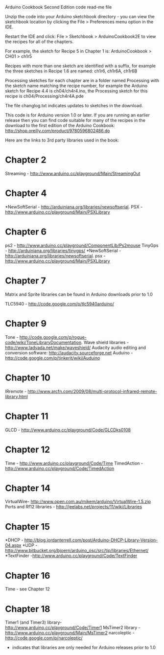 Arduino Cookbook Second Edition code read-me file

Unzip the code into your Arduino sketchbook directory - you can view the
sketchbook location by clicking the File > Preferences menu option in the IDE.

Restart the IDE and click:  File > Sketchbook > ArduinoCookbook2E to view the
recipes for all of the chapters.

For example, the sketch for Recipe 5 in Chapter 1 is:
  ArduinoCookbook > CH01 > ch1r5

Recipes with more than one sketch are identified with a suffix, for example
the three sketches in Recipe 1.6 are named: ch1r6, ch1r6A, ch1r6B

Processing sketches for each chapter are in a folder named Processing
with the sketch name matching the recipe number, for example the
Arduino sketch for Recipe 4.4 is ch04/ch4r4.ino, the Processing sketch
for this recipe is ch04/Processing/ch4r4A.pde

The file changlog.txt indicates updates to sketches in the download.

This code is for Arduino version 1.0 or later. If you are running an
earlier release then you can find code suitable for many of the recipes
in the download to the first edition of the Arduino Cookbook:
http://shop.oreilly.com/product/9780596802486.do

Here are the links to 3rd party libraries used in the book:

Chapter 2
==========
Streaming - http://www.arduino.cc/playground/Main/StreamingOut

Chapter 4
==========
*NewSoftSerial - http://arduiniana.org/libraries/newsoftserial.
PSX - http://www.arduino.cc/playground/Main/PSXLibrary

Chapter 6
==========
ps2 -  http://www.arduino.cc/playground/ComponentLib/Ps2mouse
TinyGps - http://arduiniana.org/libraries/tinygps/
*NewSoftSerial - http://arduiniana.org/libraries/newsoftserial.
psx - http://www.arduino.cc/playground/Main/PSXLibrary

Chapter 7
==========
Matrix and Sprite libraries can be found in Arduino downloads prior to 1.0

TLC5940 -   http://code.google.com/p/tlc5940arduino/

Chapter 9
==========
Tone - http://code.google.com/p/rogue-code/wiki/ToneLibraryDocumentation.
Wave shield libraries - http://www.ladyada.net/make/waveshield/
Audacity audio editing and conversion software: http://audacity.sourceforge.net
Auduino - http://code.google.com/p/tinkerit/wiki/Auduino

Chapter 10
==========
IRremote - http://www.arcfn.com/2009/08/multi-protocol-infrared-remote-library.html

Chapter 11
==========
GLCD - http://www.arduino.cc/playground/Code/GLCDks0108

Chapter 12
==========
Time - http://www.arduino.cc/playground/Code/Time
TimedAction - http://www.arduino.cc/playground/Code/TimedAction

Chapter 14
==========
VirtualWire- http://www.open.com.au/mikem/arduino/VirtualWire-1.5.zip
Ports and Rf12 libraries - http://jeelabs.net/projects/11/wiki/Libraries

Chapter 15
==========
*DHCP - http://blog.jordanterrell.com/post/Arduino-DHCP-Library-Version-04.aspx
*UDP - http://www.bitbucket.org/bjoern/arduino_osc/src/tip/libraries/Ethernet/
*TextFinder -http://www.arduino.cc/playground/Code/TextFinder

Chapter 16
==========
Time - see Chapter 12

Chapter 18
==========
Timer1 (and Timer3) library- http://www.arduino.cc/playground/Code/Timer1
MsTimer2 library - http://www.arduino.cc/playground/Main/MsTimer2
narcoleptic - http://code.google.com/p/narcoleptic/


* indicates that libraries are only needed for Arduino releases prior to 1.0
